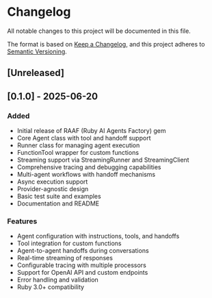 # Changelog

All notable changes to this project will be documented in this file.

The format is based on [Keep a Changelog](https://keepachangelog.com/en/1.0.0/),
and this project adheres to [Semantic Versioning](https://semver.org/spec/v2.0.0.html).

## [Unreleased]

## [0.1.0] - 2025-06-20

### Added
- Initial release of RAAF (Ruby AI Agents Factory) gem
- Core Agent class with tool and handoff support
- Runner class for managing agent execution
- FunctionTool wrapper for custom functions
- Streaming support via StreamingRunner and StreamingClient
- Comprehensive tracing and debugging capabilities
- Multi-agent workflows with handoff mechanisms
- Async execution support
- Provider-agnostic design
- Basic test suite and examples
- Documentation and README

### Features
- Agent configuration with instructions, tools, and handoffs
- Tool integration for custom functions
- Agent-to-agent handoffs during conversations
- Real-time streaming of responses
- Configurable tracing with multiple processors
- Support for OpenAI API and custom endpoints
- Error handling and validation
- Ruby 3.0+ compatibility

<!-- [Unreleased]: https://github.com/enterprisemodules/raaf/compare/v0.1.0...HEAD -->
<!-- [0.1.0]: https://github.com/enterprisemodules/raaf/releases/tag/v0.1.0 -->